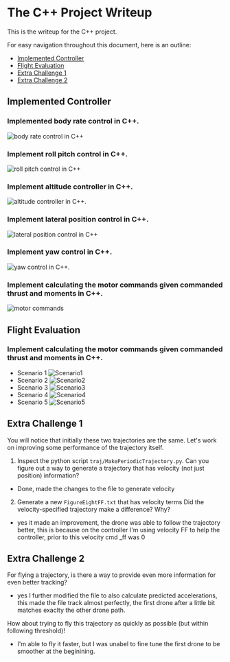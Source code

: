 # The C++ Project Writeup #

This is the writeup for the C++ project.

For easy navigation throughout this document, here is an outline:

 - [Implemented Controller](#implemented-controller)
 - [Flight Evaluation](#flight-evaluation)
 - [Extra Challenge 1](#extra-challenge)
 - [Extra Challenge 2](#estra-challenge2)


## Implemented Controller ##

### Implemented body rate control in C++. ###

![body rate control in C++](./Body-rate.PNG)

### Implement roll pitch control in C++. ###

![roll pitch control in C++](./Roll-Pitch.PNG)

### Implement altitude controller in C++. ###

![altitude controller in C++.](./Altitude.PNG)

### Implement lateral position control in C++. ###

![lateral position control in C++](./Lateral-position.PNG)

### Implement yaw control in C++. ###

![yaw control in C++.](./yaw.PNG)

### Implement calculating the motor commands given commanded thrust and moments in C++. ###

![motor commands](./Motor.PNG)


## Flight Evaluation ##


### Implement calculating the motor commands given commanded thrust and moments in C++. ###
- Scenario 1
![Scenario1](./Scenario1.PNG)
- Scenario 2
![Scenario2](./Scenario2.PNG)
- Scenario 3
![Scenario3](./Scenario3.PNG)
- Scenario 4
![Scenario4](./Scenario4.PNG)
- Scenario 5
![Scenario5](./Scenario5.PNG)



## Extra Challenge 1 ##

You will notice that initially these two trajectories are the same. Let's work on improving some performance of the trajectory itself.

1. Inspect the python script `traj/MakePeriodicTrajectory.py`.  Can you figure out a way to generate a trajectory that has velocity (not just position) information?
- Done, made the changes to the file to generate velocity

2. Generate a new `FigureEightFF.txt` that has velocity terms
Did the velocity-specified trajectory make a difference? Why?
- yes it made an improvement, the drone was able to follow the trajectory better, this is because on the controller I'm using velocity FF to help the controller, prior to this velocity cmd _ff was 0


## Extra Challenge 2 ##

For flying a trajectory, is there a way to provide even more information for even better tracking?
- yes I further modified the file to also calculate predicted accelerations, this made the file track almost perfectly, the first drone after a little bit matches exaclty the other drone path.

How about trying to fly this trajectory as quickly as possible (but within following threshold)!
- I'm able to fly it faster, but I was unabel to fine tune the first drone to be smoother at the beginining.

